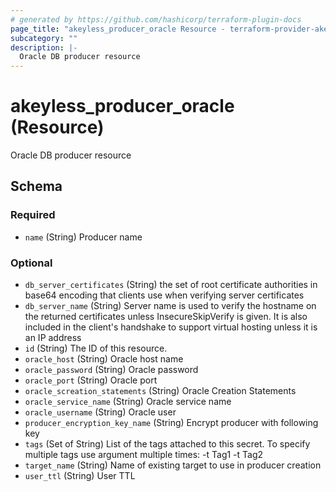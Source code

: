 ```yaml
---
# generated by https://github.com/hashicorp/terraform-plugin-docs
page_title: "akeyless_producer_oracle Resource - terraform-provider-akeyless"
subcategory: ""
description: |-
  Oracle DB producer resource
---
```


# akeyless_producer_oracle (Resource)

Oracle DB producer resource



<!-- schema generated by tfplugindocs -->
## Schema

### Required

- `name` (String) Producer name

### Optional

- `db_server_certificates` (String) the set of root certificate authorities in base64 encoding that clients use when verifying server certificates
- `db_server_name` (String) Server name is used to verify the hostname on the returned certificates unless InsecureSkipVerify is given. It is also included in the client's handshake to support virtual hosting unless it is an IP address
- `id` (String) The ID of this resource.
- `oracle_host` (String) Oracle host name
- `oracle_password` (String) Oracle password
- `oracle_port` (String) Oracle port
- `oracle_screation_statements` (String) Oracle Creation Statements
- `oracle_service_name` (String) Oracle service name
- `oracle_username` (String) Oracle user
- `producer_encryption_key_name` (String) Encrypt producer with following key
- `tags` (Set of String) List of the tags attached to this secret. To specify multiple tags use argument multiple times: -t Tag1 -t Tag2
- `target_name` (String) Name of existing target to use in producer creation
- `user_ttl` (String) User TTL


